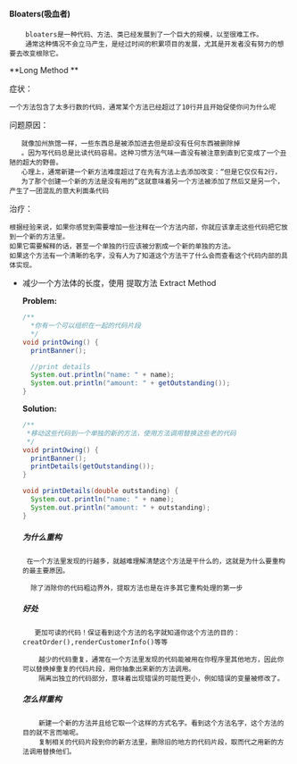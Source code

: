 ####                                                 Bloaters(吸血者)

```
    bloaters是一种代码、方法、类已经发展到了一个巨大的规模，以至很难工作。
    通常这种情况不会立马产生，是经过时间的积累项目的发展，尤其是开发者没有努力的想要去改变根除它。
```

**Long Method **

症状：

```
一个方法包含了太多行数的代码，通常某个方法已经超过了10行并且开始促使你问为什么呢
```

问题原因：

```
   就像加州旅馆一样，一些东西总是被添加进去但是却没有任何东西被删除掉
   。因为写代码总是比读代码容易。这种习惯方法气味一直没有被注意到直到它变成了一个丑陋的超大的野兽。
   心理上，通常新建一个新方法难度超过了在先有方法上去添加改变：“但是它仅仅有2行，
   为了那个创建一个新的方法是没有用的”这就意味着另一个方法被添加了然后又是另一个，产生了一团混乱的意大利面条代码
```

治疗：

```
根据经验来说，如果你感觉到需要增加一些注释在一个方法内部，你就应该拿走这些代码把它放到一个新的方法里。
如果它需要解释的话，甚至一个单独的行应该被分割成一个新的单独的方法。
如果这个方法有一个清晰的名字，没有人为了知道这个方法干了什么会而查看这个代码内部的具体实现。
```

* 减少一个方法体的长度，使用 提取方法  Extract Method

  **Problem:**

  ```java
  /**
    *你有一个可以组织在一起的代码片段
    */
  void printOwing() {
    printBanner();
  
    //print details
    System.out.println("name: " + name);
    System.out.println("amount: " + getOutstanding());
  }
  ```

  **Solution:**

  ```java
  /**
   *移动这些代码到一个单独的新的方法，使用方法调用替换这些老的代码
   */ 
  void printOwing() {
    printBanner();
    printDetails(getOutstanding());
  }
  
  void printDetails(double outstanding) {
    System.out.println("name: " + name);
    System.out.println("amount: " + outstanding);
  }
  ```

  ##### 为什么重构

  ```
   在一个方法里发现的行越多，就越难理解清楚这个方法是干什么的，这就是为什么要重构的最主要原因。
  
    除了消除你的代码粗边界外，提取方法也是在许多其它重构处理的第一步
  ```

  ##### 好处

  ```
     更加可读的代码！保证看到这个方法的名字就知道你这个方法的目的：creatOrder(),renderCustomerInfo()等等
  
      越少的代码重复，通常在一个方法里发现的代码能被用在你程序里其他地方，因此你可以替换掉重复的代码片段，用你抽象出来新的方法调用。
      隔离出独立的代码部分，意味着出现错误的可能性更小，例如错误的变量被修改了。
  ```

  ##### 怎么样重构

  ```
      新建一个新的方法并且给它取一个这样的方式名字。看到这个方法名字，这个方法的目的就不言而喻呢。
      复制相关的代码片段到你的新方法里，删除旧的地方的代码片段，取而代之用新的方法调用替换他们。
  ```

  